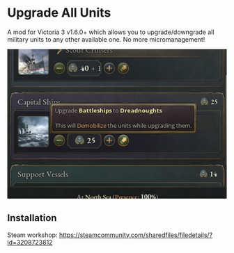 # Upgrade All Units

A mod for Victoria 3 v1.6.0+ which allows you to upgrade/downgrade all military units to any other available one. No more micromanagement!

![Shows the ability to downgrade a Battleship to a Dreadnought](thumbnail.png)

## Installation

Steam workshop: https://steamcommunity.com/sharedfiles/filedetails/?id=3208723812
